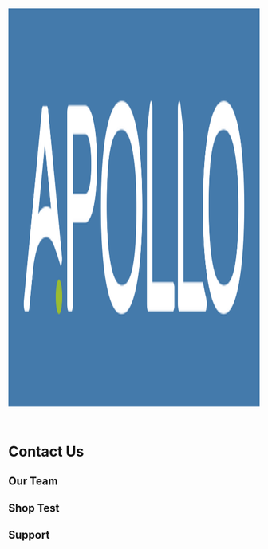 &nbsp;

<img src="/assets/Apollo.png" height="800" width="800" />

&nbsp;

# Contact Us

## Our Team

## Shop Test

## Support